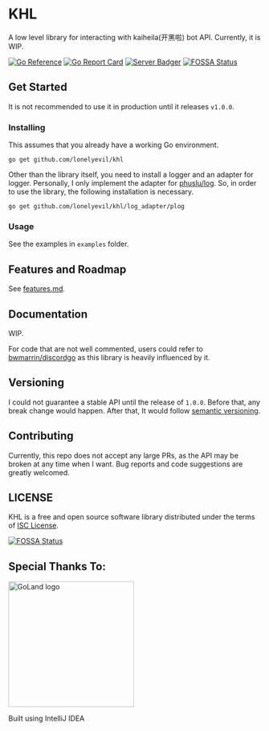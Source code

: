 # KHL

A low level library for interacting with kaiheila(开黑啦) bot API. Currently, it is WIP.

[![Go Reference](https://pkg.go.dev/badge/github.com/lonelyevil/khl.svg)](https://pkg.go.dev/github.com/lonelyevil/khl)
[![Go Report Card](https://goreportcard.com/badge/github.com/lonelyevil/khl)](https://goreportcard.com/report/github.com/lonelyevil/khl)
[![Server Badger](https://img.shields.io/badge/kaiheila-dev--chat-informational)](https://kaihei.co/r5s1WO)
[![FOSSA Status](https://app.fossa.com/api/projects/git%2Bgithub.com%2Flonelyevil%2Fkhl.svg?type=shield)](https://app.fossa.com/projects/git%2Bgithub.com%2Flonelyevil%2Fkhl?ref=badge_shield)

## Get Started

It is not recommended to use it in production until it releases `v1.0.0`.

### Installing

This assumes that you already have a working Go environment.

```go get github.com/lonelyevil/khl```

Other than the library itself, you need to install a logger and an adapter for logger.
Personally, I only implement the adapter for [phuslu/log](https://github.com/phuslu/log). So, in order to use the library, the following installation is necessary.

```go get github.com/lonelyevil/khl/log_adapter/plog```

### Usage

See the examples in `examples` folder.

## Features and Roadmap

See [features.md](features.md).

## Documentation

WIP.

For code that are not well commented, users could refer to [bwmarrin/discordgo](https://github.com/bwmarrin/discordgo) as this library is heavily influenced by it.

## Versioning

I could not guarantee a stable API until the release of `1.0.0`.
Before that, any break change would happen.
After that, It would follow [semantic versioning](https://semver.org/).

## Contributing

Currently, this repo does not accept any large PRs, as the API may be broken at any time when I want.
Bug reports and code suggestions are greatly welcomed.

## LICENSE

KHL is a free and open source software library distributed under the terms of [ISC License](LICENSE).


[![FOSSA Status](https://app.fossa.com/api/projects/git%2Bgithub.com%2Flonelyevil%2Fkhl.svg?type=large)](https://app.fossa.com/projects/git%2Bgithub.com%2Flonelyevil%2Fkhl?ref=badge_large)

## Special Thanks To:

<img alt="GoLand logo" src="https://resources.jetbrains.com/storage/products/company/brand/logos/GoLand.png" width="250">

Built using IntelliJ IDEA